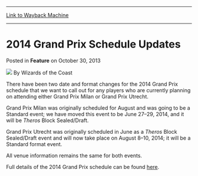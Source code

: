 
---
[Link to Wayback Machine](https://web.archive.org/web/20220128115655/https://magic.wizards.com/en/articles/archive/feature/2014-grand-prix-schedule-updates-2013-10-30)

[_metadata_:wayback_url]:- "https://magic.wizards.com/en/articles/archive/feature/2014-grand-prix-schedule-updates-2013-10-30"
[_metadata_:wayback_raw_url]:- "https://web.archive.org/web/20220128115655id_/https://magic.wizards.com/en/articles/archive/feature/2014-grand-prix-schedule-updates-2013-10-30"
[_metadata_:wayback_capture_timestamp]:- "2022-01-28 11:56:55+00:00"
[_metadata_:description]:- "There have been two date and format changes for the 2014 Grand Prix schedule that we want to call out for any players who are currently planning on attending either Grand Prix Milan or Grand Prix Utrecht.Grand Prix Milan was originally scheduled for August and was going to be a Standard event; we have moved this event to be June 27–29, 2014, and it will be Theros Block"
[_metadata_:generator]:- "Drupal 7 (http://drupal.org)"
---


2014 Grand Prix Schedule Updates
================================



 Posted in **Feature**
 on October 30, 2013 






![](https://media.magic.wizards.com/styles/auth_small/public/images/person/wizards_author.jpg)
By Wizards of the Coast











There have been two date and format changes for the 2014 Grand Prix schedule that we want to call out for any players who are currently planning on attending either Grand Prix Milan or Grand Prix Utrecht.

Grand Prix Milan was originally scheduled for August and was going to be a Standard event; we have moved this event to be June 27–29, 2014, and it will be *Theros* Block Sealed/Draft.

Grand Prix Utrecht was originally scheduled in June as a *Theros* Block Sealed/Draft event and will now take place on August 8–10, 2014; it will be a Standard format event.

All venue information remains the same for both events.


Full details of the 2014 Grand Prix schedule can be found [here](http://www.wizards.com/Magic/TCG/Events.aspx?x=grandprix/welcome).







